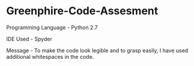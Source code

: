 # Greenphire-Code-Assesment

Programming Language - Python 2.7

IDE Used - Spyder

Message - To make the code look legible and to grasp easily, I have used additional whitespaces in the code.
